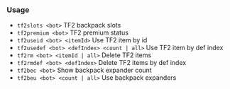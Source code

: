 ### Usage

- `tf2slots <bot>` TF2 backpack slots
- `tf2premium <bot>` TF2 premium status
- `tf2useid <bot> <itemId>` Use TF2 item by id
- `tf2usedef <bot> <defIndex> <count | all>` Use TF2 item by def index
- `tf2rm <bot> <itemId | all>` Delete TF2 items
- `tf2rmdef <bot> <defIndex>` Delete TF2 items by def index
- `tf2bec <bot>` Show backpack expander count
- `tf2beu <bot> <count | all>` Use backpack expanders
